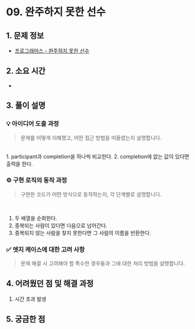 # 09. 완주하지 못한 선수

## 1. 문제 정보
- [프로그래머스 - 완주하지 못한 선수](https://school.programmers.co.kr/learn/courses/30/lessons/42576)

## 2. 소요 시간
- 

## 3. 풀이 설명
### 💡 아이디어 도출 과정
> 문제를 어떻게 이해했고, 어떤 접근 방법을 떠올렸는지 설명합니다.
<br>
1. participant과 completion을 하나씩 비교한다.
2. completion에 없는 값이 있다면 출력을 한다.


### ⚙️ 구현 로직의 동작 과정
> 구현한 코드가 어떤 방식으로 동작하는지, 각 단계별로 설명합니다.
<br>

1. 두 배열을 순회한다.
2. 중복되는 사람이 있다면 다음으로 넘어간다.
3. 중복되지 않는 사람을 찾지 못한다면 그 사람의 이름을 반환한다.


### ✅ 엣지 케이스에 대한 고려 사항
> 문제 해결 시 고려해야 할 특수한 경우들과 그에 대한 처리 방법을 설명합니다.


## 4. 어려웠던 점 및 해결 과정
1. 시간 초과 발생

## 5. 궁금한 점
